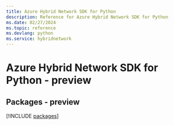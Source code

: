 ```yaml
---
title: Azure Hybrid Network SDK for Python
description: Reference for Azure Hybrid Network SDK for Python
ms.date: 02/27/2024
ms.topic: reference
ms.devlang: python
ms.service: hybridnetwork
---
```

# Azure Hybrid Network SDK for Python - preview
## Packages - preview
[!INCLUDE [packages](hybrid-network-index.md)]